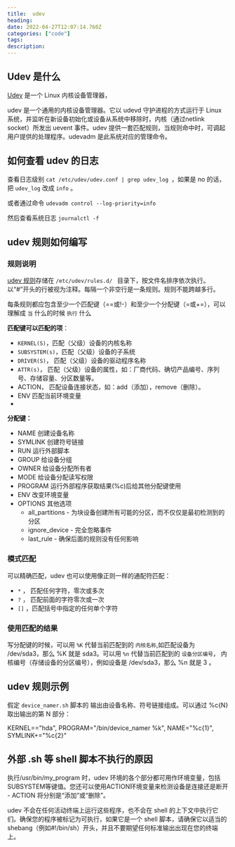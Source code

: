 ```yaml
---
title:  udev
heading:
date: 2022-04-27T12:07:14.760Z
categories: ["code"]
tags: 
description: 
---
```


## Udev 是什么

[Udev](zh.wikipedia.org/wiki/Udev) 是一个 Linux 内核设备管理器，

udev 是一个通用的内核设备管理器。它以 udevd 守护进程的方式运行于 Linux 系统，并监听在新设备初始化或设备从系统中移除时，内核（通过netlink socket）所发出 uevent 事件。udev 提供一套匹配规则，当规则命中时，可调起用户提供的处理程序。udevadm 是此系统对应的管理命令。 


## 如何查看 udev 的日志
查看日志级别 `cat /etc/udev/udev.conf | grep udev_log `，如果是 no 的话，把 `udev_log` 改成 `info` 。

或者通过命令 `udevadm control --log-priority=info`

然后查看系统日志 `journalctl -f`


## udev 规则如何编写

### 规则说明

[udev 规则](http://reactivated.net/writing_udev_rules.html)存储在 `/etc/udev/rules.d/ ` 目录下，按文件名排序依次执行。以“#”开头的行被视为注释。每隔一个非空行是一条规则。规则不能跨越多行。

每条规则都应包含至少一个匹配键（==或!-）和至少一个分配键（=或+=），可以理解成 `当` 什么的时候 `执行` 什么

**匹配键可以匹配的项**：
- `KERNEL(S)`，匹配（父级）设备的内核名称
- `SUBSYSTEM(s)`，匹配（父级）设备的子系统
- `DRIVER(S)`， 匹配（父级）设备的驱动程序名称
- `ATTR(s)`， 匹配（父级）设备的属性，如：厂商代码、确切产品编号、序列号、存储容量、分区数量等。
- ACTION， 匹配设备连接状态，如：add（添加），remove（删除）。
- ENV 匹配当前环境变量
- 

**分配键：**
- NAME 创建设备名称
- SYMLINK 创建符号链接
- RUN 运行外部脚本
- GROUP 给设备分组
- OWNER 给设备分配所有者
- MODE 给设备分配读写权限
- PROGRAM 运行外部程序获取结果(%c)后给其他分配键使用
- ENV 改变环境变量
- OPTIONS 其他选项
    - all_partitions - 为块设备创建所有可能的分区，而不仅仅是最初检测到的分区
    - ignore_device - 完全忽略事件
    - last_rule - 确保后面的规则没有任何影响

### 模式匹配

可以精确匹配，udev 也可以使用像正则一样的通配符匹配：
- `*` ， 匹配任何字符，零次或多次
- `?` ， 匹配前面的字符零次或一次
- `[]` ，匹配括号中指定的任何单个字符

### 使用匹配的结果

写分配键的时候，可以用 `%K` 代替当前匹配到的 `内核名称`,如匹配设备为 /dev/sda3，那么 %K 就是 sda3。可以用 `%n` 代替当前匹配到的 `设备分区编号`， 内核编号（存储设备的分区编号），例如设备是 /dev/sda3，那么 %n 就是 3 。

## udev 规则示例

假定 `device_namer.sh` 脚本的 输出由设备名称、符号链接组成。可以通过 %c{N} 取出输出的第 N 部分：

KERNEL=="hda", PROGRAM="/bin/device_namer %k", NAME="%c{1}", SYMLINK+="%c{2}"



## 外部 .sh 等 shell 脚本不执行的原因

执行/usr/bin/my_program 时，udev 环境的各个部分都可用作环境变量，包括SUBSYSTEM等键值。您还可以使用ACTION环境变量来检测设备是连接还是断开 - ACTION 将分别是“添加”或“删除”。

udev 不会在任何活动终端上运行这些程序，也不会在 shell 的上下文中执行它们。确保您的程序被标记为可执行，如果它是一个 shell 脚本，请确保它以适当的shebang（例如#!/bin/sh）开头，并且不要期望任何标准输出出现在您的终端上。


